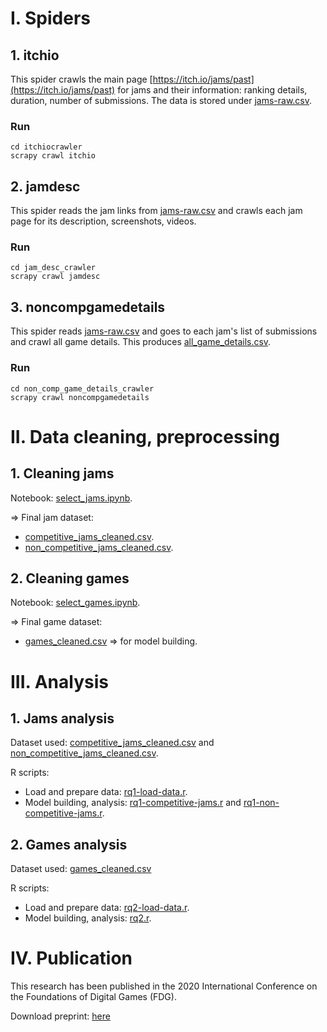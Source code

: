 # I. Spiders

## 1. itchio

This spider crawls the main page [https://itch.io/jams/past](https://itch.io/jams/past) for jams and their information: ranking details, duration, number of submissions. The data is stored under [jams-raw.csv](./dataset/jams-raw.csv).

### Run

```
cd itchiocrawler
scrapy crawl itchio
```

## 2. jamdesc

This spider reads the jam links from [jams-raw.csv](./dataset/jams-raw.csv) and crawls each jam page for its description, screenshots, videos.

### Run

```
cd jam_desc_crawler
scrapy crawl jamdesc
```

## 3. noncompgamedetails
This spider reads [jams-raw.csv](./dataset/jams.csv) and goes to each jam's list of submissions and crawl all game details. This produces [all_game_details.csv](./dataset/all_game_details.csv).

### Run
```
cd non_comp_game_details_crawler
scrapy crawl noncompgamedetails
```

# II. Data cleaning, preprocessing

## 1. Cleaning jams

Notebook: [select_jams.ipynb](./analysis_notebooks/select_jams.ipynb).

=> Final jam dataset: 
- [competitive_jams_cleaned.csv](./dataset/competitive_jams_cleaned.csv).
- [non_competitive_jams_cleaned.csv](./dataset/non_competitive_jams_cleaned.csv).

## 2. Cleaning games

Notebook: [select_games.ipynb](./analysis_notebooks/select_games.ipynb).

=> Final game dataset: 
- [games_cleaned.csv](./dataset/games_cleaned.csv) => for model building.

# III. Analysis

## 1. Jams analysis
Dataset used: [competitive_jams_cleaned.csv](./dataset/competitive_jams_cleaned.csv) and [non_competitive_jams_cleaned.csv](./dataset/non_competitive_jams_cleaned.csv).

R scripts:
- Load and prepare data: [rq1-load-data.r](./R_game_analysis/rq1-load-data.r).
- Model building, analysis: [rq1-competitive-jams.r](./R_game_analysis/rq1-competitive-jams.r) and [rq1-non-competitive-jams.r](./R_game_analysis/rq1-non-competitive-jams.r).


## 2. Games analysis

Dataset used: [games_cleaned.csv](./dataset/games_cleaned.csv)

R scripts:
- Load and prepare data: [rq2-load-data.r](./R_game_analysis/rq2-load-data.r).
- Model building, analysis: [rq2.r](./R_game_analysis/rq2.r).

# IV. Publication

This research has been published in the 2020 International Conference on the Foundations of Digital Games (FDG).

Download preprint: [here](https://www.researchgate.net/publication/340634103_An_Empirical_Study_of_the_Characteristics_of_Popular_Game_Jams_and_Their_High-ranking_Submissions_on_itchio)